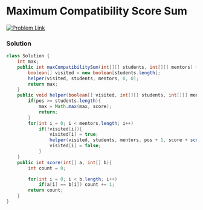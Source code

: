 # Maximum Compatibility Score Sum

[![Problem Link](https://img.shields.io/badge/-LeetCode-FFA116?style=for-the-badge&logo=LeetCode&logoColor=black)](https://leetcode.com/problems/maximum-compatibility-score-sum/)



### Solution
```java
class Solution {
	int max;
	public int maxCompatibilitySum(int[][] students, int[][] mentors) {
		boolean[] visited = new boolean[students.length];
		helper(visited, students, mentors, 0, 0);
		return max;
	}
	public void helper(boolean[] visited, int[][] students, int[][] mentors, int pos, int score){
		if(pos >= students.length){
			max = Math.max(max, score);
			return;
		}
		for(int i = 0; i < mentors.length; i++)
			if(!visited[i]){
				visited[i] = true;
				helper(visited, students, mentors, pos + 1, score + score(students[pos], mentors[i]));
				visited[i] = false;
			}
	}
	public int score(int[] a, int[] b){
		int count = 0;

		for(int i = 0; i < b.length; i++)
			if(a[i] == b[i]) count += 1;
		return count;
	}
}

```
